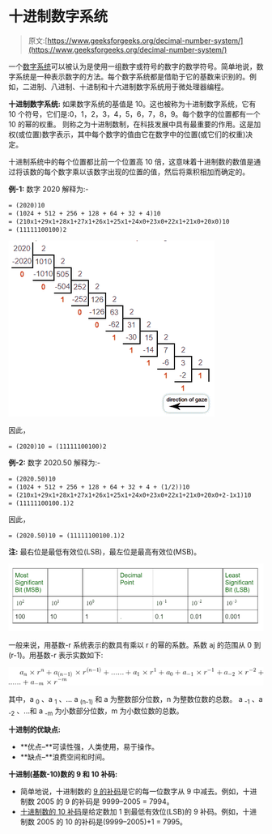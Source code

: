 # 十进制数字系统

> 原文:[https://www.geeksforgeeks.org/decimal-number-system/](https://www.geeksforgeeks.org/decimal-number-system/)

一个[数字系统](https://www.geeksforgeeks.org/classification-of-number-system/)可以被认为是使用一组数字或符号的数字的数学符号。简单地说，数字系统是一种表示数字的方法。每个数字系统都是借助于它的基数来识别的。例如，二进制、八进制、十进制和十六进制数字系统用于微处理器编程。

**十进制数字系统:**
如果数字系统的基值是 10。这也被称为十进制数字系统，它有 10 个符号，它们是:0，1，2，3，4，5，6，7，8，9。每个数字的位置都有一个 10 的幂的权重。
则称之为十进制数制，在科技发展中具有最重要的作用。这是加权(或位置)数字表示，其中每个数字的值由它在数字中的位置(或它们的权重)决定。

十进制系统中的每个位置都比前一个位置高 10 倍，这意味着十进制数的数值是通过将该数的每个数字乘以该数字出现的位置的值，然后将乘积相加而确定的。

**例-1:** 数字 2020 解释为:-

```
= (2020)10
= (1024 + 512 + 256 + 128 + 64 + 32 + 4)10
= (210x1+29x1+28x1+27x1+26x1+25x1+24x0+23x0+22x1+21x0+20x0)10
= (11111100100)2 
```

![](img/f4f53346d889a53cbcd8cfc9d69d956d.png)

因此，

```
= (2020)10 = (11111100100)2 
```

**例-2:** 数字 2020.50 解释为:-

```
= (2020.50)10
= (1024 + 512 + 256 + 128 + 64 + 32 + 4 + (1/2))10
= (210x1+29x1+28x1+27x1+26x1+25x1+24x0+23x0+22x1+21x0+20x0+2-1x1)10
= (11111100100.1)2 
```

因此，

```
= (2020.50)10 = (11111100100.1)2 
```

**注:**
最右位是最低有效位(LSB)，最左位是最高有效位(MSB)。

![](img/06fe987bc8636405d1c9b4df3029faa1.png)

一般来说，用基数-r 系统表示的数具有乘以 r 的幂的系数。系数 aj 的范围从 0 到(r-1)。用基数-r 表示实数如下:

![](img/971b5fc61725091371b68dbff5edde1f.png)

其中，a <sub>0</sub> 、a <sub>1</sub> 、… a <sub>(n-1)</sub> 和 a 为整数部分位数，n 为整数位数的总数。
a <sub>-1</sub> 、a <sub>-2</sub> 、…和 a <sub>-m</sub> 为小数部分位数，m 为小数位数的总数。

**十进制的优缺点:**

*   **优点–**可读性强，人类使用，易于操作。
*   **缺点–**浪费空间和时间。

**十进制(基数-10)数的 9 和 10 补码:**

*   简单地说，十进制数的 [9 的补码](https://www.geeksforgeeks.org/9s-complement-decimal-number/)是它的每一位数字从 9 中减去。例如，十进制数 2005 的 9 的补码是 9999–2005 = 7994。
*   [十进制数的 10 补码](https://www.geeksforgeeks.org/10s-compliment-of-a-decimal-number/)是给定数加 1 到最低有效位(LSB)的 9 补码。例如，十进制数 2005 的 10 的补码是(9999–2005)+1 = 7995。
